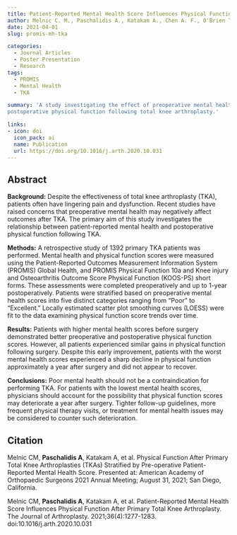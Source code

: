 ```yaml
---
title: Patient-Reported Mental Health Score Influences Physical Function After Primary Total Knee Arthroplasty
author: Melnic C. M., Paschalidis A., Katakam A., Chen A. F., O'Brien T. M., Sisodia R. C., Bedair H. S., Heng M.
date: 2021-04-01
slug: promis-mh-tka

categories:
  - Journal Articles
  - Poster Presentation
  - Research
tags:
  - PROMIS
  - Mental Health
  - TKA

summary: 'A study investigating the effect of preoperative mental health on
postoperative physical function following total knee arthroplasty.'

links:
- icon: doi
  icon_pack: ai
  name: Publication
  url: https://doi.org/10.1016/j.arth.2020.10.031
---
```


## Abstract

**Background:**
Despite the effectiveness of total knee arthroplasty (TKA), patients often have
lingering pain and dysfunction. Recent studies have raised concerns that
preoperative mental health may negatively affect outcomes after TKA. The primary
aim of this study investigates the relationship between patient-reported mental
health and postoperative physical function following TKA.

**Methods:**
A retrospective study of 1392 primary TKA patients was performed. Mental health
and physical function scores were measured using the Patient-Reported Outcomes
Measurement Information System (PROMIS) Global Health, and PROMIS Physical
Function 10a and Knee injury and Osteoarthritis Outcome Score Physical Function
(KOOS-PS) short forms. These assessments were completed preoperatively and up to
1-year postoperatively. Patients were stratified based on preoperative mental
health scores into five distinct categories ranging from “Poor” to “Excellent.”
Locally estimated scatter plot smoothing curves (LOESS) were fit to the data
examining physical function score trends over time.

**Results:**
Patients with higher mental health scores before surgery demonstrated better
preoperative and postoperative physical function scores. However, all patients
experienced similar gains in physical function following surgery. Despite this
early improvement, patients with the worst mental health scores experienced a
sharp decline in physical function approximately a year after surgery and did
not appear to recover.

**Conclusions:**
Poor mental health should not be a contraindication for performing TKA. For
patients with the lowest mental health scores, physicians should account for the
possibility that physical function scores may deteriorate a year after surgery.
Tighter follow-up guidelines, more frequent physical therapy visits, or
treatment for mental health issues may be considered to counter such
deterioration.

## Citation

Melnic CM, **Paschalidis A**, Katakam A, et al. Physical Function After Primary
Total Knee Arthroplasties (TKAs) Stratified by Pre-operative Patient-Reported
Mental Health Score. Presented at: American Academy of Orthopaedic Surgeons 2021
Annual Meeting; August 31, 2021; San Diego, California.

Melnic CM, **Paschalidis A**, Katakam A, et al. Patient-Reported Mental Health
Score Influences Physical Function After Primary Total Knee Arthroplasty. The
Journal of Arthroplasty. 2021;36(4):1277-1283. doi:10.1016/j.arth.2020.10.031

<!---
```bibtex
@misc{melnic_physical_2021,
	address = {San Diego, California},
	title = {Physical {Function} {After} {Primary} {Total} {Knee} {Arthroplasties} ({TKAs}) {Stratified} by {Pre}-operative {Patient}-{Reported} {Mental} {Health} {Score}},
	language = {English},
	author = {Melnic, Christopher M. and Paschalidis, Aris and Katakam, Akhil and Bedair, Hany S. and Heng, Marilyn and Chen, Antonia F. and O’Brien, Todd M. and Sisodia, Rachel C.},
	month = aug,
	year = {2021},
	annote = {Poster Presentation, American Academy of Orthopaedic Surgeons 2021 Annual Meeting},
}

@article{melnic_patient-reported_2021,
	title = {Patient-{Reported} {Mental} {Health} {Score} {Influences} {Physical} {Function} {After} {Primary} {Total} {Knee} {Arthroplasty}},
	volume = {36},
	issn = {0883-5403, 1532-8406},
	url = {https://www.arthroplastyjournal.org/article/S0883-5403(20)31129-3/fulltext},
	doi = {10.1016/j.arth.2020.10.031},
	language = {English},
	number = {4},
	urldate = {2021-11-23},
	journal = {The Journal of Arthroplasty},
	author = {Melnic, Christopher M. and Paschalidis, Aris and Katakam, Akhil and Bedair, Hany S. and Heng, Marilyn and Chen, Antonia F. and O’Brien, Todd M. and Sisodia, Rachel C.},
	month = apr,
	year = {2021},
	pmid = {33189495},
	note = {Publisher: Elsevier},
	keywords = {mental health, physical function, post-operative outcome, PROMIS, total knee arthroplasty},
	pages = {1277--1283},
}
```
--->
